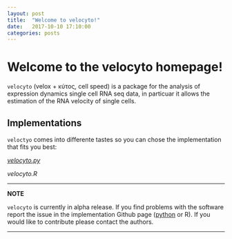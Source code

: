 ```yaml
---
layout: post
title:  "Welcome to velocyto!"
date:   2017-10-10 17:10:00
categories: posts
---
```


# Welcome to the velocyto homepage!

`velocyto` (velox + κύτος, cell speed) is a package for the analysis of expression dynamics single cell RNA seq data, in particuar it allows the estimation of the RNA velocity of single cells.

## Implementations

`veloctyo` comes into differente tastes so you can chose the implementation that fits you best:

[*velocyto.py*](velocytopy.html)

*velocyto.R*



---
**NOTE**

`velocyto` is currently in alpha release. If you find problems with the software report the issue in the implementation Github page ([python](http://https://github.com/linnarsson-lab/velocyto.py) or R). If you would like to contribute please contact the authors.

---

